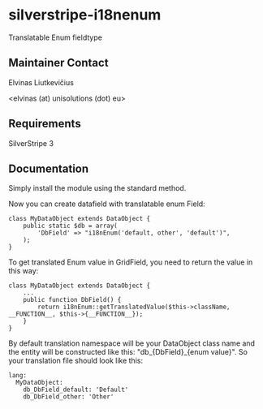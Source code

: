 silverstripe-i18nenum
=====================

Translatable Enum fieldtype

## Maintainer Contact

Elvinas Liutkevičius

<elvinas (at) unisolutions (dot) eu>

## Requirements

SilverStripe 3

## Documentation

Simply install the module using the standard method.

Now you can create datafield with translatable enum Field:

	class MyDataObject extends DataObject {
		public static $db = array(
			'DbField' => "i18nEnum('default, other', 'default')",
		);
	}

To get translated Enum value in GridField, you need to return the value in this way:

	class MyDataObject extends DataObject {
		...
		public function DbField() {
			return i18nEnum::getTranslatedValue($this->className, __FUNCTION__, $this->{__FUNCTION__});
		}
	}

By default translation namespace will be your DataObject class name and the entity will be constructed like this: "db_{DbField}_{enum value}".
So your translation file should look like this:

	lang:
	  MyDataObject:
	    db_DbField_default: 'Default'
	    db_DbField_other: 'Other'